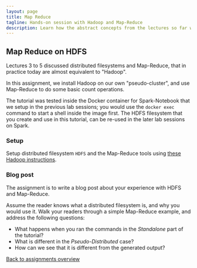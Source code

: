 ```yaml
---
layout: page
title: Map Reduce
tagline: Hands-on session with Hadoop and Map-Reduce
description: Learn how the abstract concepts from the lectures so far work out in practice.
---
```


## Map Reduce on HDFS

Lectures 3 to 5 discussed distributed filesystems and Map-Reduce, that in practice today are almost equivalent to "Hadoop".

In this assignment, we install Hadoop on our own "pseudo-cluster", and use Map-Reduce to do some basic count operations.

The tutorial was tested inside the Docker container for Spark-Notebook that we setup in the previous lab sessions;
you would use the `docker exec` command to start a shell inside the image first.
The HDFS filesystem that you create and use in this tutorial, can be re-used in the later lab sessions on Spark.

### Setup

Setup distributed filesystem `HDFS` and the Map-Reduce tools using [these Hadoop instructions](../background/hadoop.html).

### Blog post

The assignment is to write a blog post about your experience with HDFS and Map-Reduce.

Assume the reader knows what a distributed filesystem is, and why you would use it.
Walk your readers through a simple Map-Reduce example, and address the following questions:
+ What happens when you ran the commands in the _Standalone_ part of the tutorial?
+ What is different in the _Pseudo-Distributed_ case?
+ How can we see that it is different from the generated output?





[Back to assignments overview](index.html)


